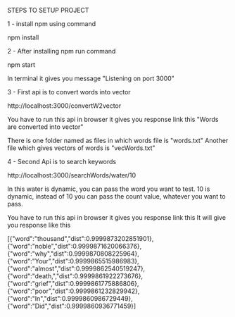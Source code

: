 STEPS TO SETUP PROJECT

1 - install npm using command

npm install

2 - After installing npm run command 

npm start

In terminal it gives you message "Listening on port 3000"

3 - First api is to convert words into vector

http://localhost:3000/convertW2vector

You have to run this api in browser it gives you response link this
"Words are converted into vector"

There is one folder named as files in which words file is "words.txt"
Another file which gives vectors of words is "vecWords.txt"

4 - Second Api is to search keywords

http://localhost:3000/searchWords/water/10

In this water is dynamic, you can pass the word you want to test.
10 is dynamic, instead of 10 you can pass the count value, whatever you want to pass.

You have to run this api in browser it gives you response link this
It will give you response like this

[{"word":"thousand","dist":0.9999873202851901},
{"word":"noble","dist":0.9999871620066376},
{"word":"why","dist":0.9999870808225964},
{"word":"Your","dist":0.9999865515986983},
{"word":"almost","dist":0.9999862540519247},
{"word":"death,","dist":0.9999861922273676},
{"word":"grief","dist":0.9999861775886806},
{"word":"poor","dist":0.9999861232829942},
{"word":"In","dist":0.9999860986729449},
{"word":"Did","dist":0.9999860936771459}]